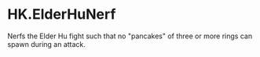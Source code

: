 # HK.ElderHuNerf

Nerfs the Elder Hu fight such that no "pancakes" of three or more rings can spawn during an attack.
